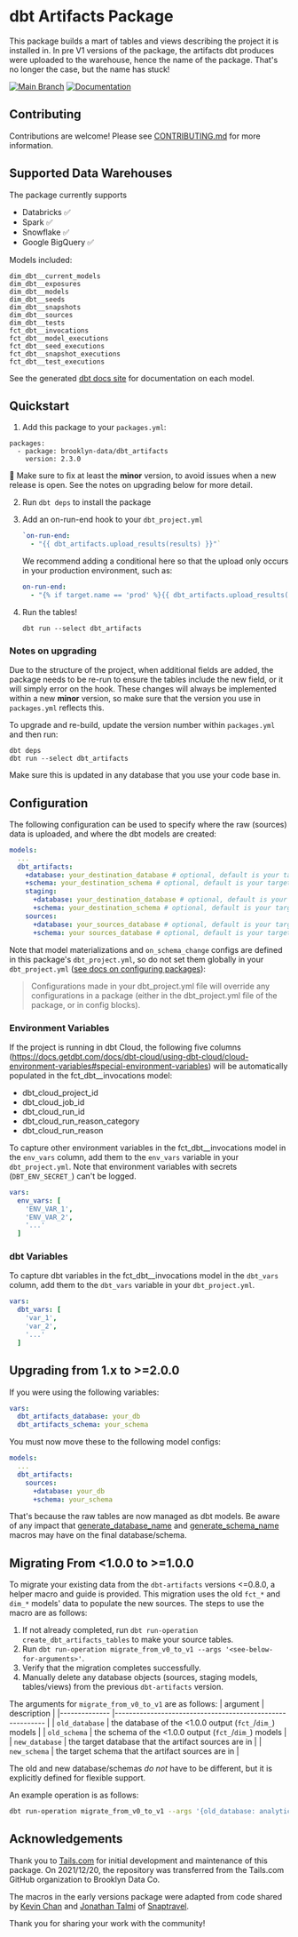 # dbt Artifacts Package

This package builds a mart of tables and views describing the project it is installed in. In pre V1 versions of the package, the artifacts dbt produces were uploaded to the warehouse, hence the name of the package. That's no longer the case, but the name has stuck!

[![Main Branch](https://github.com/brooklyn-data/dbt_artifacts/actions/workflows/main_test_package.yml/badge.svg)](https://github.com/brooklyn-data/dbt_artifacts/actions/workflows/main_test_package.yml)
[![Documentation](https://github.com/brooklyn-data/dbt_artifacts/actions/workflows/publish_docs_on_release.yml/badge.svg)](https://github.com/brooklyn-data/dbt_artifacts/actions/workflows/publish_docs_on_release.yml)

## Contributing

Contributions are welcome! Please see [CONTRIBUTING.md](CONTRIBUTING.md) for more information.

## Supported Data Warehouses

The package currently supports

- Databricks :white_check_mark:
- Spark :white_check_mark:
- Snowflake :white_check_mark:
- Google BigQuery :white_check_mark:

Models included:

```
dim_dbt__current_models
dim_dbt__exposures
dim_dbt__models
dim_dbt__seeds
dim_dbt__snapshots
dim_dbt__sources
dim_dbt__tests
fct_dbt__invocations
fct_dbt__model_executions
fct_dbt__seed_executions
fct_dbt__snapshot_executions
fct_dbt__test_executions
```

See the generated [dbt docs site](https://brooklyn-data.github.io/dbt_artifacts/#!/overview) for documentation on each model.

## Quickstart

1. Add this package to your `packages.yml`:

```
packages:
  - package: brooklyn-data/dbt_artifacts
    version: 2.3.0
```

:construction_worker: Make sure to fix at least the **minor** version, to avoid issues when a new release is open. See the notes on upgrading below for more detail.

2. Run `dbt deps` to install the package

3. Add an on-run-end hook to your `dbt_project.yml`

    ```yml
    `on-run-end:
      - "{{ dbt_artifacts.upload_results(results) }}"`
    ```

    We recommend adding a conditional here so that the upload only occurs in your production environment, such as:

    ```yml
    on-run-end:
      - "{% if target.name == 'prod' %}{{ dbt_artifacts.upload_results(results) }}{% endif %}"`)
    ```

4. Run the tables!

    ```
    dbt run --select dbt_artifacts
    ```

### Notes on upgrading

Due to the structure of the project, when additional fields are added, the package needs to be re-run to ensure the tables include the new field, or it will simply error on the hook. These changes will always be implemented within a new **minor** version, so make sure that the version you use in `packages.yml` reflects this.

To upgrade and re-build, update the version number within `packages.yml` and then run:

```
dbt deps
dbt run --select dbt_artifacts
```

Make sure this is updated in any database that you use your code base in.

## Configuration

The following configuration can be used to specify where the raw (sources) data is uploaded, and where the dbt models are created:

```yml
models:
  ...
  dbt_artifacts:
    +database: your_destination_database # optional, default is your target database
    +schema: your_destination_schema # optional, default is your target schema
    staging:
      +database: your_destination_database # optional, default is your target database
      +schema: your_destination_schema # optional, default is your target schema
    sources:
      +database: your_sources_database # optional, default is your target database
      +schema: your sources_database # optional, default is your target schema
```

Note that model materializations and `on_schema_change` configs are defined in this package's `dbt_project.yml`, so do not set them globally in your `dbt_project.yml` ([see docs on configuring packages](https://docs.getdbt.com/docs/building-a-dbt-project/package-management#configuring-packages)):

> Configurations made in your dbt_project.yml file will override any configurations in a package (either in the dbt_project.yml file of the package, or in config blocks).

### Environment Variables

If the project is running in dbt Cloud, the following five columns (<https://docs.getdbt.com/docs/dbt-cloud/using-dbt-cloud/cloud-environment-variables#special-environment-variables>) will be automatically populated in the fct_dbt__invocations model:

- dbt_cloud_project_id
- dbt_cloud_job_id
- dbt_cloud_run_id
- dbt_cloud_run_reason_category
- dbt_cloud_run_reason

To capture other environment variables in the fct_dbt__invocations model in the `env_vars` column, add them to the `env_vars` variable in your `dbt_project.yml`. Note that environment variables with secrets (`DBT_ENV_SECRET_`) can't be logged.

```yml
vars:
  env_vars: [
    'ENV_VAR_1',
    'ENV_VAR_2',
    '...'
  ]
```

### dbt Variables

To capture dbt variables in the fct_dbt__invocations model in the `dbt_vars` column, add them to the `dbt_vars` variable in your `dbt_project.yml`.

```yml
vars:
  dbt_vars: [
    'var_1',
    'var_2',
    '...'
  ]
```

## Upgrading from 1.x to >=2.0.0

If you were using the following variables:

```yml
vars:
  dbt_artifacts_database: your_db
  dbt_artifacts_schema: your_schema
```

You must now move these to the following model configs:

```yml
models:
  ...
  dbt_artifacts:
    sources:
      +database: your_db
      +schema: your_schema
```

That's because the raw tables are now managed as dbt models. Be aware of any impact that [generate_database_name](https://docs.getdbt.com/docs/building-a-dbt-project/building-models/using-custom-databases#generate_database_name) and [generate_schema_name](https://docs.getdbt.com/docs/building-a-dbt-project/building-models/using-custom-schemas#how-does-dbt-generate-a-models-schema-name) macros may have on the final database/schema.

## Migrating From <1.0.0 to >=1.0.0

To migrate your existing data from the `dbt-artifacts` versions <=0.8.0, a helper macro and guide is provided. This migration uses the old `fct_*` and `dim_*` models' data to populate the new sources. The steps to use the macro are as follows:

1. If not already completed, run `dbt run-operation create_dbt_artifacts_tables` to make your source tables.
2. Run `dbt run-operation migrate_from_v0_to_v1 --args '<see-below-for-arguments>'`.
3. Verify that the migration completes successfully.
4. Manually delete any database objects (sources, staging models, tables/views) from the previous `dbt-artifacts` version.

The arguments for `migrate_from_v0_to_v1` are as follows:
| argument      | description                                               |
|-------------- |---------------------------------------------------------- |
| `old_database`  | the database of the <1.0.0 output (`fct_`/`dim_`) models  |
| `old_schema`    | the schema of the <1.0.0 output (`fct_`/`dim_`) models    |
| `new_database`  | the target database that the artifact sources are in      |
| `new_schema`    | the target schema that the artifact sources are in        |

The old and new database/schemas *do not* have to be different, but it is explicitly defined for flexible support.

An example operation is as follows:

```bash
dbt run-operation migrate_from_v0_to_v1 --args '{old_database: analytics, old_schema: dbt_artifacts, new_database: analytics, new_schema: artifact_sources}'
```

## Acknowledgements

Thank you to [Tails.com](https://tails.com/gb/careers/) for initial development and maintenance of this package. On 2021/12/20, the repository was transferred from the Tails.com GitHub organization to Brooklyn Data Co.

The macros in the early versions package were adapted from code shared by [Kevin Chan](https://github.com/KevinC-wk) and [Jonathan Talmi](https://github.com/jtalmi) of [Snaptravel](snaptravel.com).

Thank you for sharing your work with the community!
